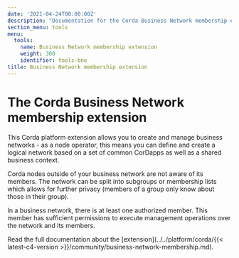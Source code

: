 ```yaml
---
date: '2021-04-24T00:00:00Z'
description: "Documentation for the Corda Business Network membership extension; this allows you to create and manage business networks"
section_menu: tools
menu:
  tools:
    name: Business Network membership extension
    weight: 300
    identifier: tools-bne
title: Business Network membership extension
---
```


# The Corda Business Network membership extension


This Corda platform extension allows you to create and manage business networks - as a node operator, this means you can define and create a logical network based on a set of common CorDapps as well as a shared business context.

Corda nodes outside of your business network are not aware of its members. The network can be split into subgroups or membership lists which allows for further privacy (members of a group only know about those in their group).

In a business network, there is at least one authorized member. This member has sufficient permissions to execute management operations over the network and its members.

Read the full documentation about the [extension](../../platform/corda/{{< latest-c4-version >}}/community/business-network-membership.md).
